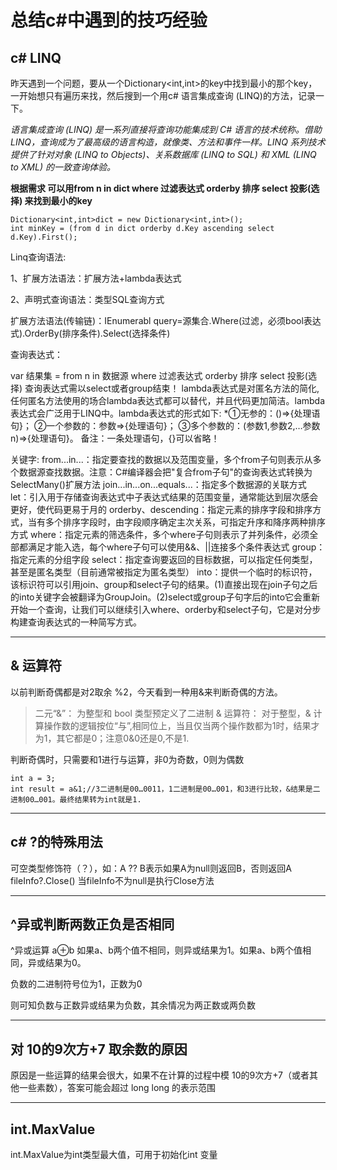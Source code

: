 # 总结c#中遇到的技巧经验 

## c# LINQ
昨天遇到一个问题，要从一个Dictionary<int,int>的key中找到最小的那个key，一开始想只有遍历来找，然后搜到一个用c#
语言集成查询 (LINQ)的方法，记录一下。

*语言集成查询 (LINQ) 是一系列直接将查询功能集成到 C# 语言的技术统称。借助 LINQ，查询成为了最高级的语言构造，就像类、方法和事件一样。LINQ 系列技术提供了针对对象 (LINQ to Objects)、关系数据库 (LINQ to SQL) 和 XML (LINQ to XML) 的一致查询体验。*

**根据需求 可以用from n in dict where 过滤表达式 orderby 排序 select 投影(选择) 来找到最小的key**
```
Dictionary<int,int>dict = new Dictionary<int,int>();
int minKey = (from d in dict orderby d.Key ascending select d.Key).First();
```


Linq查询语法:

1、扩展方法语法：扩展方法+lambda表达式

2、声明式查询语法：类型SQL查询方式

扩展方法语法(传输链)：IEnumerabl<T> query=源集合.Where(过滤，必须bool表达式).OrderBy(排序条件).Select(选择条件)

查询表达式：

var 结果集 = from n in 数据源  where 过滤表达式 orderby 排序 select 投影(选择)
查询表达式需以select或者group结束！
lambda表达式是对匿名方法的简化,任何匿名方法使用的场合lambda表达式都可以替代，并且代码更加简洁。lambda表达式会广泛用于LINQ中。lambda表达式的形式如下: 
*①无参的：()=>{处理语句}； 
②一个参数的：参数=>{处理语句}； 
③多个参数的：(参数1,参数2,…参数n)=>{处理语句}。 
备注：一条处理语句，{}可以省略！ 

关键字:
from...in...：指定要查找的数据以及范围变量，多个from子句则表示从多个数据源查找数据。注意：C#编译器会把"复合from子句"的查询表达式转换为SelectMany()扩展方法
join...in...on...equals...：指定多个数据源的关联方式
let：引入用于存储查询表达式中子表达式结果的范围变量，通常能达到层次感会更好，使代码更易于月的
orderby、descending：指定元素的排序字段和排序方式，当有多个排序字段时，由字段顺序确定主次关系，可指定升序和降序两种排序方式
where：指定元素的筛选条件，多个where子句则表示了并列条件，必须全部都满足才能入选，每个where子句可以使用&&、||连接多个条件表达式
group：指定元素的分组字段
select：指定查询要返回的目标数据，可以指定任何类型，甚至是匿名类型（目前通常被指定为匿名类型）
into：提供一个临时的标识符，该标识符可以引用join、group和select子句的结果。(1)直接出现在join子句之后的into关键字会被翻译为GroupJoin。(2)select或group子句字后的into它会重新开始一个查询，让我们可以继续引入where、orderby和select子句，它是对分步构建查询表达式的一种简写方式。

***

## & 运算符

以前判断奇偶都是对2取余 %2，今天看到一种用&来判断奇偶的方法。

>二元“&”：
为整型和 bool 类型预定义了二进制 & 运算符：
对于整型，& 计算操作数的逻辑按位“与”,相同位上，当且仅当两个操作数都为1时，结果才为1，其它都是0；注意0&0还是0,不是1.

判断奇偶时，只需要和1进行与运算，非0为奇数，0则为偶数

```
int a = 3;
int result = a&1;//3二进制是00…0011，1二进制是00…001，和3进行比较，&结果是二进制00…001。最终结果转为int就是1.
```
***
  
## c# ?的特殊用法
  可空类型修饰符（？），如：A ?? B表示如果A为null则返回B，否则返回A
  fileInfo?.Close() 当fileInfo不为null是执行Close方法

***

## ^异或判断两数正负是否相同

^异或运算
a⊕b 
如果a、b两个值不相同，则异或结果为1。如果a、b两个值相同，异或结果为0。

负数的二进制符号位为1，正数为0

则可知负数与正数异或结果为负数，其余情况为两正数或两负数

  
***
## 对 10的9次方+7 取余数的原因
  原因是一些运算的结果会很大，如果不在计算的过程中模 10的9次方+7（或者其他一些素数），答案可能会超过 long long 的表示范围
  
  ***
## int.MaxValue
  int.MaxValue为int类型最大值，可用于初始化int 变量

